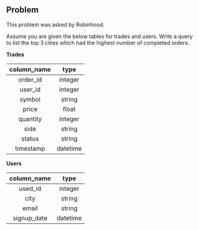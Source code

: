 ## Problem
This problem was asked by Robinhood.

Assume you are given the below tables for trades and users. Write a query to list the top 3 cities which had the highest number of completed orders.

**Trades**

| column_name |   type   |
|:-----------:|:--------:|
|   order_id  |  integer |
|   user_id   |  integer |
|    symbol   |  string  |
|    price    |   float  |
|   quantity  |  integer |
|     side    |  string  |
|    status   |  string  |
|  timestamp  | datetime |

**Users**

| column_name |   type   |
|:-----------:|:--------:|
|   used_id   |  integer |
|     city    |  string  |
|    email    |  string  |
| signup_date | datetime |
